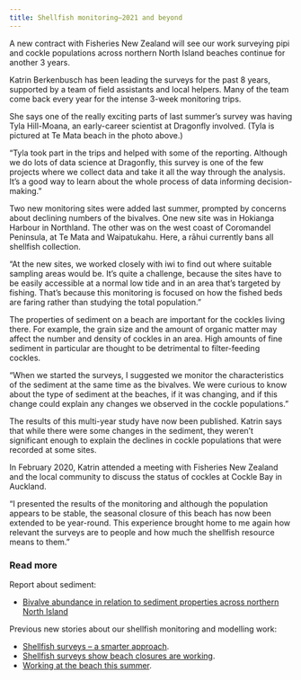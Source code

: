 ```yaml
---
title: Shellfish monitoring—2021 and beyond
---
```

A new contract with Fisheries New Zealand will see our work surveying pipi and cockle populations across northern North Island beaches continue for another 3 years.

<!--more-->

Katrin Berkenbusch has been leading the surveys for the past 8 years, supported by a team of field assistants and local helpers. Many of the team come back every year for the intense 3-week monitoring trips.  

She says one of the really exciting parts of last summer’s survey was having Tyla Hill-Moana, an early-career scientist at Dragonfly involved. (Tyla is pictured at Te Mata beach in the photo above.)

“Tyla took part in the trips and helped with some of the reporting. Although we do lots of data science at Dragonfly, this survey is one of the few projects where we collect data and take it all the way through the analysis. It’s a good way to learn about the whole process of data informing decision-making.”

Two new monitoring sites were added last summer, prompted by concerns about declining numbers of the bivalves. One new site was in Hokianga Harbour in Northland. The other was on the west coast of Coromandel Peninsula, at Te Mata and Waipatukahu. Here, a rāhui currently bans all shellfish collection.

“At the new sites, we worked closely with iwi to find out where suitable sampling areas would be. It’s quite a challenge, because the sites have to be easily accessible at a normal low tide and in an area that’s targeted by fishing. That’s because this monitoring is focused on how the fished beds are faring rather than studying the total population.”

The properties of sediment on a beach are important for the cockles living there. For example, the grain size and the amount of organic matter may affect the number and density of cockles in an area. High amounts of fine sediment in particular are thought to be detrimental to filter-feeding cockles.

“When we started the surveys, I suggested we monitor the characteristics of the sediment at the same time as the bivalves. We were curious to know about the type of sediment at the beaches, if it was changing, and if this change could explain any changes we observed in the cockle populations.”

The results of this multi-year study have now been published.  Katrin says that while there were some changes in the sediment, they weren’t significant enough to explain the declines in cockle populations that were recorded at some sites.

In February 2020, Katrin attended a meeting with Fisheries New Zealand and the local community to discuss the status of cockles at Cockle Bay in Auckland.

“I presented the results of the monitoring and although the population appears to be stable, the seasonal closure of this beach has now been extended to be year-round. This experience brought home to me again how relevant the surveys are to people and how much the shellfish resource means to them.”

### Read more

Report about sediment:

* [Bivalve abundance in relation to sediment properties across northern North Island](https://files.dragonfly.co.nz/publications/pdf/neubauer_bivalve_2021.pdf)

Previous new stories about our shellfish monitoring and modelling work:

* [Shellfish surveys – a smarter approach](https://www.dragonfly.co.nz/news/2016-04-11-sample-smarter.html).
* [Shellfish surveys show beach closures are working](https://www.dragonfly.co.nz/news/2015-12-14-cockle-pipi-surveys.html).
* [Working at the beach this summer](https://www.dragonfly.co.nz/news/2014-01-15-working-beach-summer.html).
